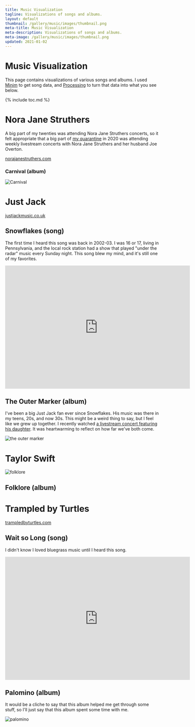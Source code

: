 ```yaml
---
title: Music Visualization
tagline: Visualizations of songs and albums.
layout: default
thumbnail: /gallery/music/images/thumbnail.png
meta-title: Music Visualization
meta-description: Visualizations of songs and albums.
meta-image: /gallery/music/images/thumbnail.png
updated: 2021-01-02
---
```


<style>
.content img{
  width: 600px;
  image-rendering: pixelated;
}
</style>

<h1>Music Visualization</h1>

This page contains visualizations of various songs and albums. I used [Minim](http://code.compartmental.net/tools/minim/) to get song data, and [Processing](/tutorials/processing) to turn that data into what you see below.

{% include toc.md %}

# Nora Jane Struthers

A big part of my twenties was attending Nora Jane Struthers concerts, so it felt appropriate that a big part of [my quarantine](/blog/my-quarantine) in 2020 was attending weekly livestream concerts with Nora Jane Struthers and her husband Joe Overton.

[norajanestruthers.com](https://www.norajanestruthers.com)

### Carnival (album)

![Carnival](/gallery/music/images/nora-jane-struthers-carnival.png)

# Just Jack

[justjackmusic.co.uk](https://justjackmusic.co.uk/)

## Snowflakes (song)

The first time I heard this song was back in 2002-03. I was 16 or 17, living in Pennsylvania, and the local rock station had a show that played "under the radar" music every Sunday night. This song blew my mind, and it's still one of my favorites.

<iframe width="600" height="400" src="https://www.youtube-nocookie.com/embed/IWWPO69vvuU" frameborder="0" allow="accelerometer; autoplay; encrypted-media; gyroscope; picture-in-picture" allowfullscreen></iframe>

## The Outer Marker (album)

I've been a big Just Jack fan ever since Snowflakes. His music was there in my teens, 20s, and now 30s. This might be a weird thing to say, but I feel like we grew up together. I recently watched [a livestream concert featuring his daughter](https://www.facebook.com/justjackmusic/videos/969241756811786/). It was heartwarming to reflect on how far we've both come.

![the outer marker](/gallery/music/images/just-jack-outer-marker.png)

# Taylor Swift

![folklore](/gallery/music/images/taylor-swift-folklore.png)

## Folklore (album)

# Trampled by Turtles

[trampledbyturtles.com](http://trampledbyturtles.com/)

## Wait so Long (song)

I didn't know I loved bluegrass music until I heard this song.

<iframe width="600" height="400" src="https://www.youtube-nocookie.com/embed/-OmzH3vROlw" frameborder="0" allow="accelerometer; autoplay; encrypted-media; gyroscope; picture-in-picture" allowfullscreen></iframe>

## Palomino (album)

It would be a cliche to say that this album helped me get through some stuff, so I'll just say that this album spent some time with me.

![palomino](/gallery/music/images/trampled-by-turtles-palomino.png)